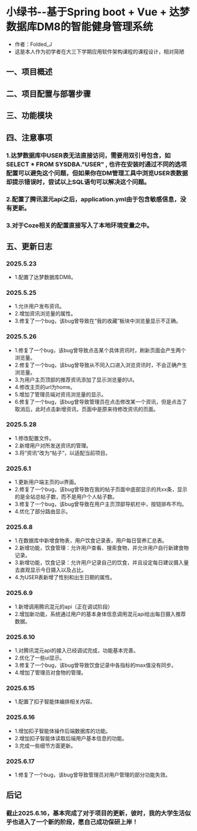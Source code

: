 # 小绿书--基于Spring boot + Vue + 达梦数据库DM8的智能健身管理系统
  - 作者：Folded_J
  - 这是本人作为初学者在大三下学期应用软件架构课程的课程设计，相对简陋
    
## 一、项目概述


## 二、项目配置与部署步骤


## 三、功能模块


## 四、注意事项
### 1.达梦数据库中USER表无法直接访问，需要用双引号包含，如SELECT * FROM SYSDBA."USER" , 也许在安装时通过不同的选项配置可以避免这个问题，但如果你在DM管理工具中浏览USER表数据却提示错误时，尝试以上SQL语句可以解决这个问题。
### 2.配置了腾讯混元api之后，application.yml由于包含敏感信息，没有更新。
### 3.对于Coze相关的配置直接写入了本地环境变量之中。

## 五、更新日志
### 2025.5.23
- 1.配置了达梦数据库DM8。
### 2025.5.25
- 1.允许用户发布资讯。
- 2.增加资讯浏览量的属性。
- 3.修复了一个bug，该bug曾导致在“我的收藏”板块中浏览量显示不正确。
### 2025.5.26
- 1.修复了一个bug，该bug曾导致点击某个具体资讯时，刷新页面会产生两个浏览量。
- 2.修复了一个bug，该bug曾导致从不同入口进入浏览资讯时，不会正确产生浏览量。
- 3.为用户主页顶部的推荐资讯添加了显示浏览量的UI。
- 4.修改主页的url为home。
- 5.增加了管理员端对资讯浏览量的显示。
- 6.修复了一个bug，该bug曾导致管理员在点击修改某一个资讯，但是点击了取消后，此时点击新增资讯，页面中是原来待修改资讯的页面。
### 2025.5.28
- 1.修改配置文件。
- 2.新增用户对所发送资讯的管理。
- 3.将“资讯”改为“帖子”，以适配当前项目。
### 2025.6.1
- 1.更新用户端主页的ui界面。
- 2.修复了一个bug，该bug曾导致在我的帖子页面中底部显示的共xx条，显示的是全站总帖子数，而不是用户个人帖子数。
- 3.修复了一个bug，该bug曾导致在用户主页顶部导航栏中，按钮排布不均。
- 4.优化了部分路由显示。
### 2025.6.8
- 1.在数据库中新增食物表，用户饮食记录表，用户每日营养汇总表。
- 2.新增功能，饮食管理：允许用户查看、搜索食物，并允许用户自行新建食物记录。
- 3.新增功能，饮食记录：允许用户记录自己的饮食，并且设定每日建议摄入量去直观显示今日摄入以及占比。
- 4.为USER表新增了性别和出生日期的属性。
### 2025.6.9
- 1.新增调用腾讯混元的api（正在调试阶段）
- 2.增加新功能，系统通过用户的基本身体信息调用混元api给出每日摄入推荐数据。
### 2025.6.10
- 1.对腾讯混元api的接入已经调试完成，功能基本完善。
- 2.优化了一些ui显示。
- 3.修复了一个bug，该bug曾导致饮食记录中各指标的max值没有同步。
- 4.增加了管理员对食物的管理。
### 2025.6.15
- 1.配置了扣子智能体编排相关内容。
### 2025.6.16
- 1.增加扣子智能体操作后端数据库的功能。
- 2.增加扣子智能体读取后端用户基本信息的功能。
- 3.完成一些细节方面更新。
### 2025.6.17
- 1.修复了一个bug，该bug曾导致管理员对用户管理的部分功能失效。

##  后记
### 截止2025.6.16，基本完成了对于项目的更新，彼时，我的大学生活似乎也进入了一个新的阶段，愿自己成功保研上岸！